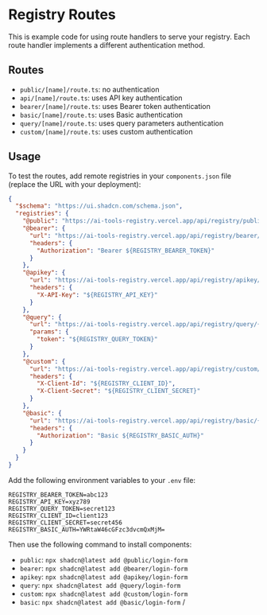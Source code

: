 # Registry Routes

This is example code for using route handlers to serve your registry. Each route handler implements a different authentication method.

## Routes

- `public/[name]/route.ts`: no authentication
- `api/[name]/route.ts`: uses API key authentication
- `bearer/[name]/route.ts`: uses Bearer token authentication
- `basic/[name]/route.ts`: uses Basic authentication
- `query/[name]/route.ts`: uses query parameters authentication
- `custom/[name]/route.ts`: uses custom authentication

## Usage

To test the routes, add remote registries in your `components.json` file (replace the URL with your deployment):

```json
{
  "$schema": "https://ui.shadcn.com/schema.json",
  "registries": {
    "@public": "https://ai-tools-registry.vercel.app/api/registry/public/{name}",
    "@bearer": {
      "url": "https://ai-tools-registry.vercel.app/api/registry/bearer/{name}",
      "headers": {
        "Authorization": "Bearer ${REGISTRY_BEARER_TOKEN}"
      }
    },
    "@apikey": {
      "url": "https://ai-tools-registry.vercel.app/api/registry/apikey/{name}",
      "headers": {
        "X-API-Key": "${REGISTRY_API_KEY}"
      }
    },
    "@query": {
      "url": "https://ai-tools-registry.vercel.app/api/registry/query/{name}",
      "params": {
        "token": "${REGISTRY_QUERY_TOKEN}"
      }
    },
    "@custom": {
      "url": "https://ai-tools-registry.vercel.app/api/registry/custom/{name}",
      "headers": {
        "X-Client-Id": "${REGISTRY_CLIENT_ID}",
        "X-Client-Secret": "${REGISTRY_CLIENT_SECRET}"
      }
    },
    "@basic": {
      "url": "https://ai-tools-registry.vercel.app/api/registry/basic/{name}",
      "headers": {
        "Authorization": "Basic ${REGISTRY_BASIC_AUTH}"
      }
    }
  }
}
```

Add the following environment variables to your `.env` file:

```env
REGISTRY_BEARER_TOKEN=abc123
REGISTRY_API_KEY=xyz789
REGISTRY_QUERY_TOKEN=secret123
REGISTRY_CLIENT_ID=client123
REGISTRY_CLIENT_SECRET=secret456
REGISTRY_BASIC_AUTH=YWRtaW46cGFzc3dvcmQxMjM=
```

Then use the following command to install components:

- `public`: `npx shadcn@latest add @public/login-form`
- `bearer`: `npx shadcn@latest add @bearer/login-form`
- `apikey`: `npx shadcn@latest add @apikey/login-form`
- `query`: `npx shadcn@latest add @query/login-form`
- `custom`: `npx shadcn@latest add @custom/login-form`
- `basic`: `npx shadcn@latest add @basic/login-form`
  /
